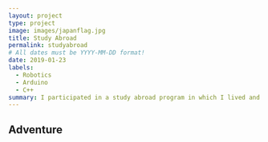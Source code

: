 ```yaml
---
layout: project
type: project
image: images/japanflag.jpg
title: Study Abroad
permalink: studyabroad
# All dates must be YYYY-MM-DD format!
date: 2019-01-23
labels:
  - Robotics
  - Arduino
  - C++
summary: I participated in a study abroad program in which I lived and studied in Japan for about five months.
---
```


## Adventure
